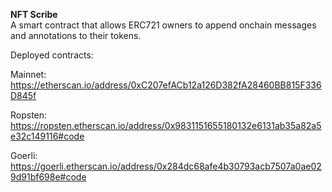 **NFT Scribe**  
A smart contract that allows ERC721 owners to append onchain messages and annotations to their tokens.

Deployed contracts:

Mainnet:
https://etherscan.io/address/0xC207efACb12a126D382fA28460BB815F336D845f

Ropsten:
https://ropsten.etherscan.io/address/0x9831151655180132e6131ab35a82a5e32c149116#code

Goerli:
https://goerli.etherscan.io/address/0x284dc68afe4b30793acb7507a0ae029d91bf698e#code

